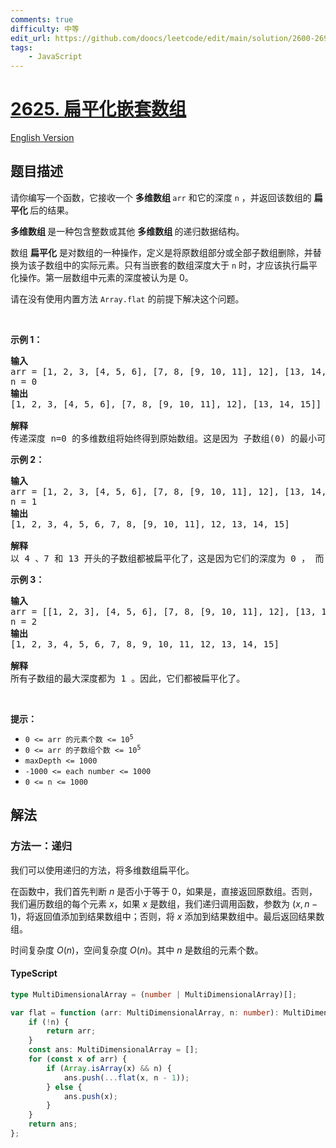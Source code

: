 ```yaml
---
comments: true
difficulty: 中等
edit_url: https://github.com/doocs/leetcode/edit/main/solution/2600-2699/2625.Flatten%20Deeply%20Nested%20Array/README.md
tags:
    - JavaScript
---
```


<!-- problem:start -->

# [2625. 扁平化嵌套数组](https://leetcode.cn/problems/flatten-deeply-nested-array)

[English Version](/solution/2600-2699/2625.Flatten%20Deeply%20Nested%20Array/README_EN.md)

## 题目描述

<!-- description:start -->

<p>请你编写一个函数，它接收一个&nbsp;<strong>多维数组&nbsp;</strong><code>arr</code> 和它的深度 <code>n</code> ，并返回该数组的&nbsp;<strong>扁平化&nbsp;</strong>后的结果。</p>

<p><strong>多维数组&nbsp;</strong>是一种包含整数或其他&nbsp;<strong>多维数组&nbsp;</strong>的递归数据结构。</p>

<p>数组 <strong>扁平化</strong> 是对数组的一种操作，定义是将原数组部分或全部子数组删除，并替换为该子数组中的实际元素。只有当嵌套的数组深度大于 <code>n</code> 时，才应该执行扁平化操作。第一层数组中元素的深度被认为是 0。</p>

<p>请在没有使用内置方法&nbsp;<code>Array.flat</code> 的前提下解决这个问题。</p>

<p>&nbsp;</p>

<p><strong class="example">示例 1：</strong></p>

<pre>
<strong>输入</strong>
arr = [1, 2, 3, [4, 5, 6], [7, 8, [9, 10, 11], 12], [13, 14, 15]]
n = 0
<strong>输出</strong>
[1, 2, 3, [4, 5, 6], [7, 8, [9, 10, 11], 12], [13, 14, 15]]

<strong>解释</strong>
传递深度 n=0 的多维数组将始终得到原始数组。这是因为 子数组(0) 的最小可能的深度不小于 n=0 。因此，任何子数组都不应该被平面化。
</pre>

<p><strong class="example">示例 2：</strong></p>

<pre>
<strong>输入</strong>
arr = [1, 2, 3, [4, 5, 6], [7, 8, [9, 10, 11], 12], [13, 14, 15]]
n = 1
<strong>输出</strong>
[1, 2, 3, 4, 5, 6, 7, 8, [9, 10, 11], 12, 13, 14, 15]

<strong>解释</strong>
以 4 、7 和 13 开头的子数组都被扁平化了，这是因为它们的深度为 0 ， 而 0 小于 1 。然而 [9,10,11] 其深度为 1 ，所以未被扁平化。</pre>

<p><strong class="example">示例 3：</strong></p>

<pre>
<strong>输入</strong>
arr = [[1, 2, 3], [4, 5, 6], [7, 8, [9, 10, 11], 12], [13, 14, 15]]
n = 2
<strong>输出</strong>
[1, 2, 3, 4, 5, 6, 7, 8, 9, 10, 11, 12, 13, 14, 15]

<strong>解释</strong>
所有子数组的最大深度都为 1 。因此，它们都被扁平化了。</pre>

<p>&nbsp;</p>

<p><strong>提示：</strong></p>

<ul>
	<li><code>0 &lt;= arr 的元素个数&nbsp;&lt;=&nbsp;10<sup>5</sup></code></li>
	<li><code>0 &lt;= arr 的子数组个数&nbsp;&lt;=&nbsp;10<sup>5</sup></code></li>
	<li><code>maxDepth &lt;= 1000</code></li>
	<li><code>-1000 &lt;= each number &lt;= 1000</code></li>
	<li><code><font face="monospace">0 &lt;= n &lt;= 1000</font></code></li>
</ul>

<!-- description:end -->

## 解法

<!-- solution:start -->

### 方法一：递归

我们可以使用递归的方法，将多维数组扁平化。

在函数中，我们首先判断 $n$ 是否小于等于 $0$，如果是，直接返回原数组。否则，我们遍历数组的每个元素 $x$，如果 $x$ 是数组，我们递归调用函数，参数为 $(x, n - 1)$，将返回值添加到结果数组中；否则，将 $x$ 添加到结果数组中。最后返回结果数组。

时间复杂度 $O(n)$，空间复杂度 $O(n)$。其中 $n$ 是数组的元素个数。

<!-- tabs:start -->

#### TypeScript

```ts
type MultiDimensionalArray = (number | MultiDimensionalArray)[];

var flat = function (arr: MultiDimensionalArray, n: number): MultiDimensionalArray {
    if (!n) {
        return arr;
    }
    const ans: MultiDimensionalArray = [];
    for (const x of arr) {
        if (Array.isArray(x) && n) {
            ans.push(...flat(x, n - 1));
        } else {
            ans.push(x);
        }
    }
    return ans;
};
```

<!-- tabs:end -->

<!-- solution:end -->

<!-- problem:end -->
